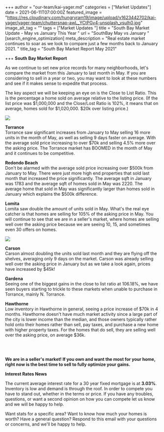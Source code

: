 +++
author = "our-team/kai-yager.md"
categories = ["Market Updates"]
date = 2021-06-11T07:00:00Z
featured_image = "https://res.cloudinary.com/hungryram19/image/upload/v1623442702/kai-yager/yager-team/chuttersnap-awL_YCtPGv4-unsplash_vsulh0.jpg"
image_alt_tag = ""
tags = ["Market Updates "]
title = "South Bay Market Update - May vs January This Year "
url = "SouthBay May vs January "
[search_engine_optimization]
meta_description = "Real estate market continues to soar as we look to compare just a few months back to January 2021. "
title_tag = "South Bay Market Report May 2021"

+++
**South Bay Market Report**

As we continue to set new price records for many neighborhoods, let's compare the market from this January to last month in May. If you are considering to sell in a year or two, you may want to look at these numbers and see if it makes sense to expedite that process.   
  
The key aspect we will be keeping an eye on is the Close to List Ratio. This is the percentage a home sold on average relative to the listing price. (If the list price was $1,000,000 and the Close/Lost Ratio is 102%, it means that on average, homes sold for $1,020,000. $20k over listing price.)

![](https://res.cloudinary.com/hungryram19/image/upload/v1623441104/kai-yager/yager-team/Screen_Shot_2021-06-10_at_2.29.44_PM_mxrwmk.png)

**Torrance**  
Torrance saw significant increases from January to May selling 16 more units in the month of May, as well as selling 9 days faster on average. With the average sold price increasing to over $70k and selling 4.5% more over the asking price. The Torrance market has BOOMED in the month of May and it continues to be competitive.  
  
  
**Redondo Beach**  
Don't be alarmed with the average sold price increasing over $500k from January to May. There were just more high end properties that sold last month that increased the price significantly. The average sqft in January was 1783 and the average sqft of homes sold in May was 2220. The average home that sold in May was significantly larger than homes sold in January which explains the $500k difference.   
  
  
**Lomita**  
Lomita saw double the amount of units sold in May. What's the real eye catcher is that homes are selling for 105% of the asking price in May. You will continue to see that we are in a seller's market, where homes are selling well over the asking price because we are seeing 10, 15, and sometimes even 30 offers on homes.

![](https://res.cloudinary.com/hungryram19/image/upload/v1623441142/kai-yager/yager-team/Screen_Shot_2021-06-10_at_2.32.29_PM_ngso0f.png)

**Carson**  
Carson almost doubling the units sold last month and they are flying off the shelves, averaging only 9 days on the market. Carson was already selling well over the asking price in January but as we take a look again, prices have increased by $45k!   
  
  
**Gardena**  
Seeing one of the biggest gains in the close to list ratio at 106.18%, we have seen buyers starting to trickle to these markets when unable to purchase in Torrance, mainly N. Torrance.   
  
**Hawthorne**  
Low inventory in Hawthorne in general, seeing a price increase of $70k in 4 months. Hawthorne doesn't have much market activity since a large part of the city is lower income than the median, and those owners typically rather hold onto their homes rather than sell, pay taxes, and purchase a new home with higher property taxes. For the homes that do sell, they are selling well over the asking price, on average $36k.  
 

 

**We are in a seller's market! If you own and want the most for your home, right now is the best time to sell to fully optimize your gains.**   
  
**Interest Rates News** 

The current average interest rate for a 30 year fixed mortgage is at **3.03%**. Inventory is low and demand is through the roof. In order to compete you have to stand out, whether in the terms or price. If you have any troubles, questions, or want a second opinion on how you can compete let us know and we will be happy to help. 

  
Want stats for a specific area? Want to know how much your homes is worth? Have a general question? Respond to this email with your questions or concerns, and we'll be happy to help. 
